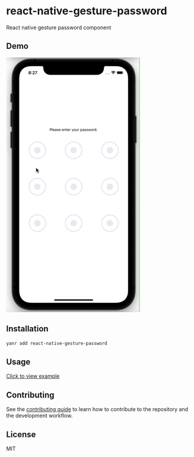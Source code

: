 # react-native-gesture-password

React native gesture password component

## Demo

<a href="https://raw.githubusercontent.com/Simoon-F/react-native-gesture-password/master/demo/demo.gif"><img src="https://raw.githubusercontent.com/Simoon-F/react-native-gesture-password/master/demo/demo.gif" width="360"></a>

## Installation

```sh
yanr add react-native-gesture-password
```

## Usage

[Click to view example](https://github.com/sj-distributor/react-native-gesture-password/blob/master/example/src/App.tsx)

## Contributing

See the [contributing guide](CONTRIBUTING.md) to learn how to contribute to the repository and the development workflow.

## License

MIT
